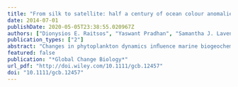 ```yaml
---
title: "From silk to satellite: half a century of ocean colour anomalies in the Northeast Atlantic"
date: 2014-07-01
publishDate: 2020-05-05T23:38:55.020967Z
authors: ["Dionysios E. Raitsos", "Yaswant Pradhan", "Samantha J. Lavender", "Ibrahim Hoteit", "Abigail McQuatters-Gollop", "Phillip C. Reid", "Anthony J. Richardson"]
publication_types: ["2"]
abstract: "Changes in phytoplankton dynamics inﬂuence marine biogeochemical cycles, climate processes, and food webs, with substantial social and economic consequences. Large-scale estimation of phytoplankton biomass was possible via ocean colour measurements from two remote sensing satellites – the Coastal Zone Colour Scanner (CZCS, 1979–1986) and the Sea-viewing Wide Field-of-view Sensor (SeaWiFS, 1998–2010). Due to the large gap between the two satellite eras and differences in sensor characteristics, comparison of the absolute values retrieved from the two instruments remains challenging. Using a unique in situ ocean colour dataset that spans more than half a century, the two satellite-derived chlorophyll-a (Chl-a) eras are linked to assess concurrent changes in phytoplankton variability and bloom timing over the Northeast Atlantic Ocean and North Sea. Results from this unique re-analysis reﬂect a clear increasing pattern of Chl-a, a merging of the two seasonal phytoplankton blooms producing a longer growing season and higher seasonal biomass, since the mid-1980s. The broader climate plays a key role in Chl-a variability as the ocean colour anomalies parallel the oscillations of the Northern Hemisphere Temperature (NHT) since 1948."
featured: false
publication: "*Global Change Biology*"
url_pdf: "http://doi.wiley.com/10.1111/gcb.12457"
doi: "10.1111/gcb.12457"
---
```


